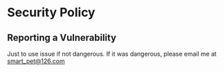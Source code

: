 # Security Policy

## Reporting a Vulnerability
Just to use issue if not dangerous. If it was dangerous, please email me at smart_pet@126.com
